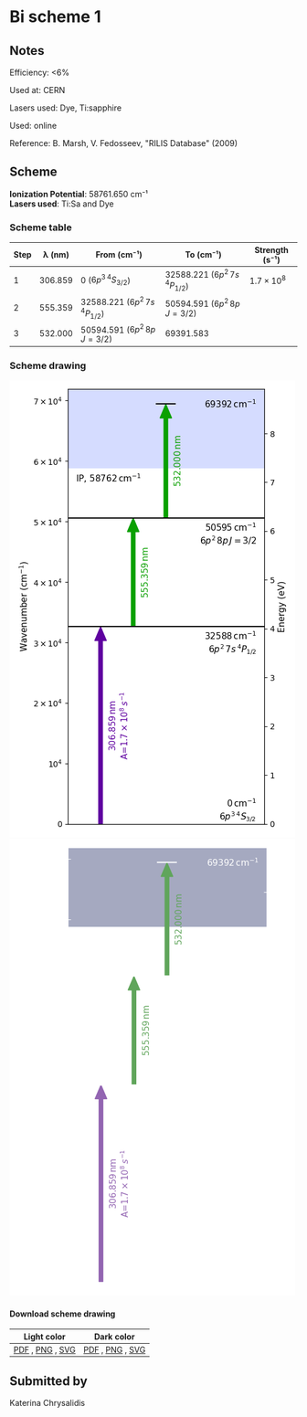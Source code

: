 # Bi scheme 1

## Notes

Efficiency: <6%

Used at: CERN

Lasers used: Dye, Ti:sapphire

Used: online

Reference: B. Marsh, V. Fedosseev, "RILIS Database" (2009)





## Scheme

**Ionization Potential**: 58761.650 cm⁻¹  
**Lasers used**: Ti:Sa and Dye

### Scheme table

| Step | λ (nm)  |              From (cm⁻¹)              |               To (cm⁻¹)               |   Strength (s⁻¹)    |
| ---- | ------- | ------------------------------------- | ------------------------------------- | ------------------- |
| 1    | 306.859 | 0 ($6p^{3}\,^{4}S_{3/2}$)             | 32588.221 ($6p^{2}\,7s\,^{4}P_{1/2}$) | $1.7 \times 10^{8}$ |
| 2    | 555.359 | 32588.221 ($6p^{2}\,7s\,^{4}P_{1/2}$) | 50594.591 ($6p^{2}\,8p\,J=3/2$)       |                     |
| 3    | 532.000 | 50594.591 ($6p^{2}\,8p\,J=3/2$)       | 69391.583                             |                     |


### Scheme drawing

![bi scheme, light mode](bi-001/bi-001-light.png#only-light)
![bi scheme, dark mode](bi-001/bi-001-dark-web.png#only-dark)

#### Download scheme drawing

|                                            Light color                                            |                                           Dark color                                           |
| ------------------------------------------------------------------------------------------------- | ---------------------------------------------------------------------------------------------- |
| [PDF](bi-001/bi-001-light.pdf) , [PNG](bi-001/bi-001-light.png) , [SVG](bi-001/bi-001-light.svg)  | [PDF](bi-001/bi-001-dark.pdf) , [PNG](bi-001/bi-001-dark.png) , [SVG](bi-001/bi-001-dark.svg)  |


## Submitted by

Katerina Chrysalidis

